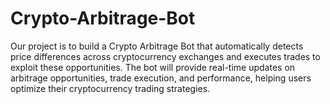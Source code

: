 # Crypto-Arbitrage-Bot
Our project is to build a Crypto Arbitrage Bot that automatically detects price differences across cryptocurrency exchanges and executes trades to exploit these opportunities. The bot will provide real-time updates on arbitrage opportunities, trade execution, and performance, helping users optimize their cryptocurrency trading strategies.
